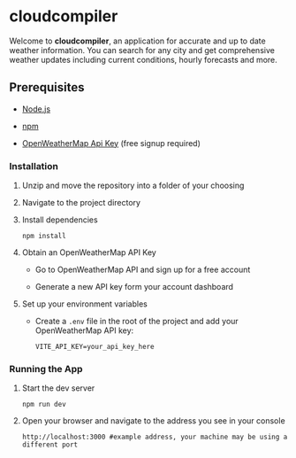 # cloudcompiler

Welcome to **cloudcompiler**, an application for accurate and up to date weather information. You can search for any city and get comprehensive weather updates including current conditions, hourly forecasts and more.

## Prerequisites

- [Node.js](https://nodejs.org/)

- [npm](https://www.npmjs.com/)

- [OpenWeatherMap Api Key](https://openweathermap.org/api) (free signup required)

### Installation

1. Unzip and move the repository into a folder of your choosing

2. Navigate to the project directory

3. Install dependencies

   ```shell
   npm install
   ```

4. Obtain an OpenWeatherMap API Key

   - Go to OpenWeatherMap API and sign up for a free account

   - Generate a new API key form your account dashboard

5. Set up your environment variables

   - Create a `.env` file in the root of the project and add your OpenWeatherMap API key:

     ```shell
     VITE_API_KEY=your_api_key_here
     ```

### Running the App

1. Start the dev server

   ```shell
   npm run dev
   ```

2. Open your browser and navigate to the address you see in your console

   ```shell
   http://localhost:3000 #example address, your machine may be using a different port
   ```
